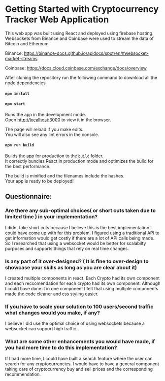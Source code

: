 # Getting Started with Cryptocurrency Tracker Web Application

This web app was built using React and deployed using firebase hosting. Websockets from Binance and Coinbase were used to stream the data of Bitcoin and Ethereum

Binance:
https://binance-docs.github.io/apidocs/spot/en/#websocket-market-streams

Coinbase:
https://docs.cloud.coinbase.com/exchange/docs/overview

After cloning the repository run the following command to download all the node dependencies
#### `npm install`

#### `npm start`

Runs the app in the development mode.\
Open [http://localhost:3000](http://localhost:3000) to view it in the browser.

The page will reload if you make edits.\
You will also see any lint errors in the console.


#### `npm run build`

Builds the app for production to the `build` folder.\
It correctly bundles React in production mode and optimizes the build for the best performance.

The build is minified and the filenames include the hashes.\
Your app is ready to be deployed!

## Questionnaire:

### Are there any sub-optimal choices( or short cuts taken due to limited time ) in your implementation?
I didnt take short cuts because I believe this is the best implementation I could have come up with for this problem. I figured using a traditional API to get information would get costly if there are a lot of API calls being made. So I researched that using a websocket would be better for scalabilty purposes and supports things that rely on real time changes. 

### Is any part of it over-designed? ( It is fine to over-design to showcase your skills as long as you are clear about it)
I created multiple components in react. Each Crypto had its own component and each reccomendation for each crypto had its own component. Although I could have done it in one component I felt that using multiple components made the code cleaner and css styling easier. 

### If you have to scale your solution to 100 users/second traffic what changes would you make, if any?
I believe I did use the optimal choice of using websockets because a websocket can support high traffic. 

### What are some other enhancements you would have made, if you had more time to do this implementation?
If I had more time, I could have built a search feature where the user can search for any cryptocurrencies. I would have to have a general component taking care of cryptocurrency buy and sell prices and the corresponding recommendation.
